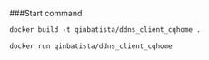 ###Start command

```dockerfile
docker build -t qinbatista/ddns_client_cqhome .
```

```
docker run qinbatista/ddns_client_cqhome
```

